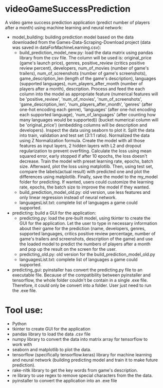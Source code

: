 # videoGameSuccessPrediction
A video game success prediction application (predict number of players after a month) using machine learning and neural network:
- model_building: building prediction model based on the data downloaded from the Games-Data-Scraping-Download project (data was saved in dataForMachineLearning.csv):
	+ build_prediction_model_new.py: load the data matrix using pandas library from the csv file. The column will be used is: original_price (game's launch price), genres, positive_review (critics positive review percent), developers, num_of_movies (number of game's trailers), num_of_screenshots (number of game's screenshots), game_description_len (length of the game's description), languages (supported languages), num_players_after_month (number of players after a month), description. Process and feed the each column into the model as appropriate feature (numerical features will be 'positive_review', 'num_of_movies', 'num_of_screenshots', 'game_description_len', 'num_players_after_month', 'genres' (after one-hot encoding each genre), 'languages' (after one-hot encoding each supported language), 'num_of_languages' (after counting how many languages would be supported)) (bucket numerical column will be 'original_price') (embedding columns will be description and developers). Inspect the data using seaborn to plot it. Split the data into train, validation and test set (3:1:1 ratio). Normalized the data using Z Normalization formula. Create the model with all those features as input layers, 2 hidden layers with L2 and dropout regularization to prevent overfiting. Calculate the loss using mean squared error, early stopped if after 10 epochs, the loss doesn't decrease. Train the model with preset learning rate, epochs, batch size. Afterward, plot the loss using matplotlib. Then, using test set, compare the labels(actual result) with predicted one and plot the differences using matplotlib. Finally, save the model to the my_model folder for predicting. If wanted, users could customize the learning rate, epochs, the batch size to improve the model if they wanted.
	+ build_prediction_model_old.py: old version, use less features and only linear regression instead of neural network.
	+ languagesList.txt: complete list of languages a game could supported.
- predicting: build a GUI for the application:
	+ predicting.py: load the pre-built model, using tkinter to create the GUI for the application. Let the user to type in necessary information about their game for the prediction (name, developers, genres, supported languages, critics positive review percentage, number of game's trailers and screenshots, description of the game) and use the loaded model to predict the numbers of players after a month and pop up the result on the screen for the user.
	+ predicting_old.py: old version for the build_prediction_model_old.py
	+ languagesList.txt: complete list of languages a game could supported.
- predicting_gui: pyinstaller has convert the predicting.py file to an executable file. Because of the compatibility between pyinstaller and tensorflow, the whole folder couldn't be contain in a single .exe file. Therefore, it could only be convert into a folder. User just need to run the .exe file.

# Tool use:
- Python
- tkinter to create GUI for the application
- pandas library to load the data .csv file
- numpy library to convert the data into matrix array for tensorflow to work with
- seaborn and matplotlib to plot the data.
- tensorflow (specifically tensorflow.keras) library for machine learning and neural network (building predicting model and train it to make future prediction).
- rake-nltk library to get the key words from game's description.
- re library to use regex to remove special characters from the the data.
- pyinstaller to convert the application into an .exe file
